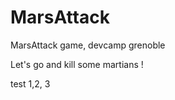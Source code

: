 MarsAttack
==========

MarsAttack game, devcamp grenoble

Let's go and kill some martians !

test 1,2, 3

